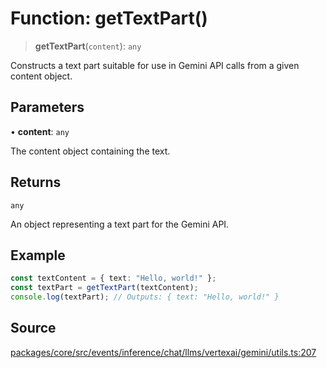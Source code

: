 # Function: getTextPart()

> **getTextPart**(`content`): `any`

Constructs a text part suitable for use in Gemini API calls from a given content object.

## Parameters

• **content**: `any`

The content object containing the text.

## Returns

`any`

An object representing a text part for the Gemini API.

## Example

```typescript
const textContent = { text: "Hello, world!" };
const textPart = getTextPart(textContent);
console.log(textPart); // Outputs: { text: "Hello, world!" }
```

## Source

[packages/core/src/events/inference/chat/llms/vertexai/gemini/utils.ts:207](https://github.com/VictorS67/encre/blob/42c3bddca4be2d23ad959c1c99381eefbf43789c/packages/core/src/events/inference/chat/llms/vertexai/gemini/utils.ts#L207)
